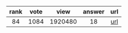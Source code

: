 
| rank | vote | view | answer | url |
|:-:|:-:|:-:|:-:|:-:|
|84|1084|1920480|18| [url](http://stackoverflow.com/questions/627435/how-do-i-remove-an-element-from-a-list-by-index-in-python) |

